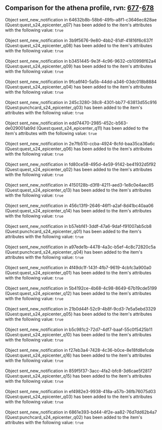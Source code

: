 ## Comparison for the athena profile, rvn: [677](https://github.com/PRO100KatYT/FortniteProfileRevisions/tree/main/profiles/athena/677%20athena.json)-[678](https://github.com/PRO100KatYT/FortniteProfileRevisions/tree/main/profiles/athena/678%20athena.json)

Object sent_new_notification in 64632b8b-58b6-49fb-a8f1-c3646ec828ae (Quest:quest_s24_epicenter_q07) has been added to the item's attributes with the following value: `true`
<br><br>
Object sent_new_notification in 3b9f5676-9e80-4bb2-81df-41816f6c637f (Quest:quest_s24_epicenter_q08) has been added to the item's attributes with the following value: `true`
<br><br>
Object sent_new_notification in b3451445-9e3f-4c96-9632-cb10998f62a4 (Quest:quest_s24_epicenter_q09) has been added to the item's attributes with the following value: `true`
<br><br>
Object sent_new_notification in 9fca6f40-5a5b-44dd-a346-03dc018b8884 (Quest:quest_s24_epicenter_q04) has been added to the item's attributes with the following value: `true`
<br><br>
Object sent_new_notification in 245c3280-38c8-4301-bb77-63813d55c916 (Quest:punchcard_s24_epicenter_q03) has been added to the item's attributes with the following value: `true`
<br><br>
Object sent_new_notification in edd74470-2985-452c-b563-de029001ab9d (Quest:quest_s24_epicenter_q11) has been added to the item's attributes with the following value: `true`
<br><br>
Object sent_new_notification in 2e7fb510-ccba-4924-8cfd-baa35ca36a6c (Quest:quest_s24_epicenter_q06) has been added to the item's attributes with the following value: `true`
<br><br>
Object sent_new_notification in fd80ce58-495d-4e59-9142-be41932d5f92 (Quest:quest_s24_epicenter_q02) has been added to the item's attributes with the following value: `true`
<br><br>
Object sent_new_notification in 4150128b-d3f8-4211-aed3-1e8c0e4aec85 (Quest:quest_s24_epicenter_q13) has been added to the item's attributes with the following value: `true`
<br><br>
Object sent_new_notification in 456c13f9-2646-46f1-a2af-8d41bc40aa06 (Quest:quest_s24_epicenter_q14) has been added to the item's attributes with the following value: `true`
<br><br>
Object sent_new_notification in b57ebf41-3ddf-47a6-9daf-f91007ab5cb8 (Quest:punchcard_s24_epicenter_q01) has been added to the item's attributes with the following value: `true`
<br><br>
Object sent_new_notification in a97ede1b-4478-4a3c-b5ef-4c8c72820c5a (Quest:punchcard_s24_epicenter_q04) has been added to the item's attributes with the following value: `true`
<br><br>
Object sent_new_notification in 4f49dc1f-143f-4fb7-9619-4cbfc3a900a0 (Quest:quest_s24_epicenter_q01) has been added to the item's attributes with the following value: `true`
<br><br>
Object sent_new_notification in 5b4192ce-4b68-4c98-8649-67b19cde5199 (Quest:quest_s24_epicenter_q12) has been added to the item's attributes with the following value: `true`
<br><br>
Object sent_new_notification in 21b0d44f-52c9-4b8f-9cd3-7e5a5ebd3329 (Quest:quest_s24_epicenter_q05) has been added to the item's attributes with the following value: `true`
<br><br>
Object sent_new_notification in b5c981c2-72d7-4df7-baaf-55c0f5425b11 (Quest:quest_s24_epicenter_q10) has been added to the item's attributes with the following value: `true`
<br><br>
Object sent_new_notification in f27eb3a4-7428-4c36-b0ce-8e18fd8e1cde (Quest:quest_s24_epicenter_q16) has been added to the item's attributes with the following value: `true`
<br><br>
Object sent_new_notification in 859f5f37-3acc-4fa2-bfc8-3d6cae5f2817 (Quest:quest_s24_epicenter_q15) has been added to the item's attributes with the following value: `true`
<br><br>
Object sent_new_notification in ef4982e3-9938-418a-a57b-36fb76075d03 (Quest:quest_s24_epicenter_q03) has been added to the item's attributes with the following value: `true`
<br><br>
Object sent_new_notification in 6861e393-bd44-4f2e-aa82-76d7dd62b4a7 (Quest:punchcard_s24_epicenter_q02) has been added to the item's attributes with the following value: `true`
<br><br>
